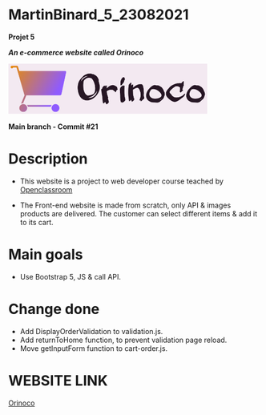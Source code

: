 # MartinBinard_5_23082021
**Projet 5**

***An e-commerce website called Orinoco***

![logo-orinoco](./Front-end/public/img/Orinoco-logo-title.png)

**Main branch - Commit #21**

# Description

* This website is a project to web developer course teached by [Openclassroom](https://openclassrooms.com/en/paths/141-web-developer)

* The Front-end website is made from scratch, only API & images products are delivered. The customer can select different items & add it to its cart.

# Main goals

* Use Bootstrap 5, JS & call API.

# Change done

* Add DisplayOrderValidation to validation.js.
* Add returnToHome function, to prevent validation page reload.
* Move getInputForm function to cart-order.js.

# WEBSITE LINK

[Orinoco](https://martinbinard.github.io/MartinBinard_5_23082021/Front-end/)